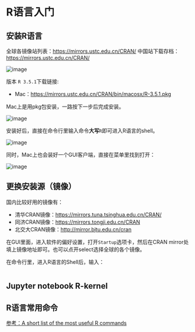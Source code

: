 # R语言入门

## 安装R语言

全球各镜像站列表：https://mirrors.ustc.edu.cn/CRAN/
中国站下载存档：https://mirrors.ustc.edu.cn/CRAN/

![image](https://user-images.githubusercontent.com/14041622/47010100-afc0f180-d170-11e8-8475-2b98cdc9e40e.png)


版本 `R 3.5.1`下载链接:
- Mac：https://mirrors.ustc.edu.cn/CRAN/bin/macosx/R-3.5.1.pkg

Mac上是用pkg包安装，一路按下一步后完成安装。

![image](https://user-images.githubusercontent.com/14041622/47010257-0e866b00-d171-11e8-96d8-10f670ee7447.png)

安装好后，直接在命令行里输入命令**大写**`R`即可进入R语言的shell。

![image](https://user-images.githubusercontent.com/14041622/47010209-f1519c80-d170-11e8-937e-4ec5fd8dd588.png)

同时，Mac上也会装好一个GUI客户端，直接在菜单里找到打开：

![image](https://user-images.githubusercontent.com/14041622/47010378-5f965f00-d171-11e8-8663-5054fe800573.png)


## 更换安装源（镜像）
国内比较好用的镜像有：
- 清华CRAN镜像：https://mirrors.tuna.tsinghua.edu.cn/CRAN/
- 同济CRAN镜像：https://mirrors.tongji.edu.cn/CRAN
- 北交大CRAN镜像：http://mirror.bjtu.edu.cn/cran

在GUI里面，进入软件的偏好设置，打开`Startup`选项卡，然后在CRAN mirror处填上镜像地址即可。也可以点开select选择全球的各个镜像。

在命令行里，进入R语言的Shell后，输入：
```r

```


## Jupyter notebook R-kernel


## R语言常用命令

[参考：A short list of the most useful R commands](http://personality-project.org/r/r.commands.html)

